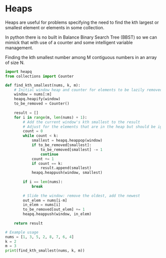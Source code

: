 # Heaps

Heaps are useful for problems specifying the need to find the kth largest or smallest element or elements in some collection.

In python there is no built in Balance Binary Search Tree (BBST) so we can mimick that with use of a counter and some intelligent variable management.

Finding the kth smallest number among M contiguous numbers in an array of size N.
```python
import heapq
from collections import Counter

def find_kth_smallest(nums, k, m):
    # Initial window heap and counter for elements to be lazily removed
    window = nums[:m]
    heapq.heapify(window)
    to_be_removed = Counter()
    
    result = []
    for i in range(m, len(nums) + 1):
        # Add the current window's kth smallest to the result
        # Adjust for the elements that are in the heap but should be ignored
        count = 0
        while count < k:
            smallest = heapq.heappop(window)
            if to_be_removed[smallest]:
                to_be_removed[smallest] -= 1
                continue
            count += 1
            if count == k:
                result.append(smallest)
            heapq.heappush(window, smallest)
        
        if i == len(nums):
            break
        
        # Slide the window: remove the oldest, add the newest
        out_elem = nums[i-m]
        in_elem = nums[i]
        to_be_removed[out_elem] += 1
        heapq.heappush(window, in_elem)
    
    return result

# Example usage
nums = [1, 3, 5, 2, 8, 7, 6, 4]
k = 2
m = 3
print(find_kth_smallest(nums, k, m))
```

